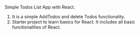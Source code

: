 Simple Todos List App with React.

1. It is a simple AddTodos and delete Todos functionality.
2. Starter project to learn basics for React. It includes all basic functionalities of React.
